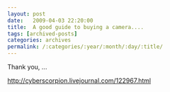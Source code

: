```yaml
---
layout: post
date:	2009-04-03 22:20:00
title:  A good guide to buying a camera....
tags: [archived-posts]
categories: archives
permalink: /:categories/:year/:month/:day/:title/
---
```

Thank you, <LJ user="cyberscorpion">...

http://cyberscorpion.livejournal.com/122967.html
